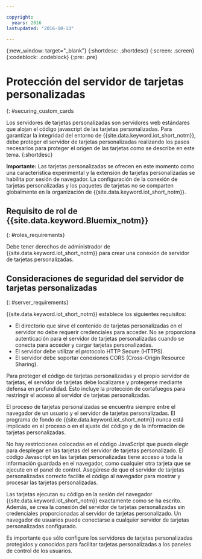 ```yaml
---

copyright:
  years: 2016
lastupdated: "2016-10-13"

---
```


{:new_window: target="\_blank"}
{:shortdesc: .shortdesc}
{:screen: .screen}
{:codeblock: .codeblock}
{:pre: .pre}

# Protección del servidor de tarjetas personalizadas
{: #securing_custom_cards

Los servidores de tarjetas personalizadas son servidores web estándares que alojan el código javascript de las tarjetas personalizadas. Para garantizar la integridad del entorno de {{site.data.keyword.iot_short_notm}}, debe proteger el servidor de tarjetas personalizadas realizando los pasos necesarios para proteger el origen de las tarjetas como se describe en este tema.
{:shortdesc}

**Importante:** Las tarjetas personalizadas se ofrecen en este momento como una característica experimental y la extensión de tarjetas personalizadas se habilita por sesión de navegador. La configuración de la conexión de tarjetas personalizadas y los paquetes de tarjetas no se comparten globalmente en la organización de {{site.data.keyword.iot_short_notm}}.

## Requisito de rol de {{site.data.keyword.Bluemix_notm}}
{: #roles_requirements}

Debe tener derechos de administrador de {{site.data.keyword.iot_short_notm}} para crear una conexión de servidor de tarjetas personalizadas.

## Consideraciones de seguridad del servidor de tarjetas personalizadas
{: #server_requirements}

{{site.data.keyword.iot_short_notm}} establece los siguientes requisitos:
- El directorio que sirve el contenido de tarjetas personalizadas en el servidor no debe requerir credenciales para acceder.
No se proporciona autenticación para el servidor de tarjetas personalizadas cuando se conecta para acceder y cargar tarjetas personalizadas.
- El servidor debe utilizar el protocolo HTTP Secure (HTTPS).
- El servidor debe soportar conexiones CORS (Cross-Origin Resource Sharing).  

Para proteger el código de tarjetas personalizadas y el propio servidor de tarjetas, el servidor de tarjetas debe localizarse y protegerse mediante defensa en profundidad. Esto incluye la protección de cortafuegos para restringir el acceso al servidor de tarjetas personalizadas.

El proceso de tarjetas personalizadas se encuentra siempre entre el navegador de un usuario y el servidor de tarjetas personalizadas. El programa de fondo de {{site.data.keyword.iot_short_notm}} nunca está implicado en el proceso o en el ajuste del código y de la información de tarjetas personalizadas.

No hay restricciones colocadas en el código JavaScript que pueda elegir para desplegar en las tarjetas del servidor de tarjetas personalizado. El código Javascript en las tarjetas personalizadas tiene acceso a toda la información guardada en el navegador, como cualquier otra tarjeta que se ejecute en el panel de control. Asegúrese de que el servidor de tarjetas personalizadas correcto facilite el código al navegador para mostrar y procesar las tarjetas personalizadas.

Las tarjetas ejecutan su código en la sesión del navegador {{site.data.keyword.iot_short_notm}} exactamente como se ha escrito. Además, se crea la conexión del servidor de tarjetas personalizadas sin credenciales proporcionadas al servidor de tarjetas personalizado. Un navegador de usuarios puede conectarse a cualquier servidor de tarjetas personalizadas configurado.

Es importante que sólo configure los servidores de tarjetas personalizadas protegidos y conocidos para facilitar tarjetas personalizadas a los paneles de control de los usuarios.   
